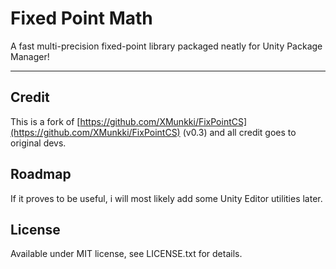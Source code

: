 # Fixed Point Math

A fast multi-precision fixed-point library packaged neatly for Unity Package Manager!

---

## Credit

This is a fork of [https://github.com/XMunkki/FixPointCS](https://github.com/XMunkki/FixPointCS) (v0.3) and all credit goes to original devs. 

## Roadmap

If it proves to be useful, i will most likely add some Unity Editor utilities later. 

## License

Available under MIT license, see LICENSE.txt for details.